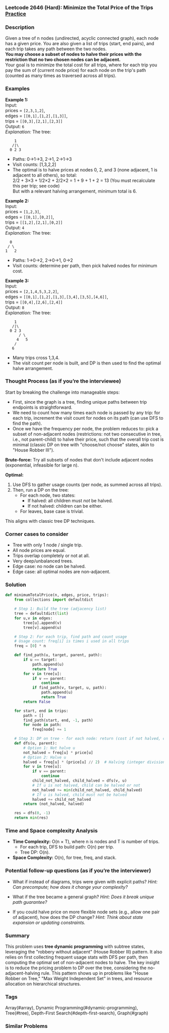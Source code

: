 ### Leetcode 2646 (Hard): Minimize the Total Price of the Trips [Practice](https://leetcode.com/problems/minimize-the-total-price-of-the-trips)

### Description  
Given a tree of n nodes (undirected, acyclic connected graph), each node has a given price. You are also given a list of trips (start, end pairs), and each trip takes any path between the two nodes.  
**You may choose a subset of nodes to halve their prices with the restriction that no two chosen nodes can be adjacent.**  
Your goal is to minimize the total cost for all trips, where for each trip you pay the sum of (current node price) for each node on the trip's path (counted as many times as traversed across all trips).

### Examples  

**Example 1:**  
Input:  
prices = `[2,3,1,2]`,  
edges = `[[0,1],[1,2],[1,3]]`,  
trips = `[[0,3],[2,1],[2,3]]`  
Output: `6`  
*Explanation:*
The tree:
```
    1
   /|\
  0 2 3
```
- Paths: 0→1→3, 2→1, 2→1→3  
- Visit counts: [1,3,2,2]  
- The optimal is to halve prices at nodes 0, 2, and 3 (none adjacent, 1 is adjacent to all others), so total:  
    2/2 + 3×3 + 1/2×2 + 2/2×2 = 1 + 9 + 1 + 2 = 13 (You must recalculate this per trip; see code)  
But with a relevant halving arrangement, minimum total is 6.

**Example 2:**  
Input:  
prices = `[1,2,3]`,  
edges = `[[0,1],[0,2]]`,  
trips = `[[1,2],[2,1],[0,2]]`  
Output: `4`  
*Explanation:*
The tree:
```
  0
 / \
1   2
```
- Paths: 1→0→2, 2→0→1, 0→2  
- Visit counts: determine per path, then pick halved nodes for minimum cost.

**Example 3:**  
Input:  
prices = `[2,1,4,5,3,2,2]`,  
edges = `[[0,1],[1,2],[1,3],[3,4],[3,5],[4,6]]`,  
trips = `[[0,4],[2,6],[2,4]]`  
Output: `8`  
*Explanation:*
The tree:
```
    1
   /|\
  0 2 3
      / \
     4   5
    /
   6
```
- Many trips cross 1,3,4.
- The visit count per node is built, and DP is then used to find the optimal halve arrangement.

### Thought Process (as if you’re the interviewee)  

Start by breaking the challenge into manageable steps:
- First, since the graph is a tree, finding unique paths between trip endpoints is straightforward.
- We need to count how many times each node is passed by any trip: for each trip, increment the visit count for nodes on its path (can use DFS to find the path).
- Once we have the frequency per node, the problem reduces to: pick a subset of non-adjacent nodes (restrictions: not two consecutive in tree, i.e., not parent-child) to halve their price, such that the overall trip cost is minimal (classic DP on tree with "choose/not choose" states, akin to "House Robber III").

**Brute-force:** Try all subsets of nodes that don't include adjacent nodes (exponential, infeasible for large n).

**Optimal:** 
1. Use DFS to gather usage counts (per node, as summed across all trips).
2. Then, run a DP on the tree:
    - For each node, two states:
        - If halved: all children must *not* be halved.
        - If not halved: children can be either.
    - For leaves, base case is trivial.

This aligns with classic tree DP techniques.

### Corner cases to consider  
- Tree with only 1 node / single trip.
- All node prices are equal.
- Trips overlap completely or not at all.
- Very deep/unbalanced trees.
- Edge case: no node can be halved.
- Edge case: all optimal nodes are non-adjacent.

### Solution

```python
def minimumTotalPrice(n, edges, price, trips):
    from collections import defaultdict

    # Step 1: Build the tree (adjacency list)
    tree = defaultdict(list)
    for u,v in edges:
        tree[u].append(v)
        tree[v].append(u)

    # Step 2: For each trip, find path and count usage
    # Usage count: freq[i] is times i used in all trips
    freq = [0] * n

    def find_path(u, target, parent, path):
        if u == target:
            path.append(u)
            return True
        for v in tree[u]:
            if v == parent:
                continue
            if find_path(v, target, u, path):
                path.append(u)
                return True
        return False

    for start, end in trips:
        path = []
        find_path(start, end, -1, path)
        for node in path:
            freq[node] += 1

    # Step 3: DP on tree - for each node: return (cost if not halved, cost if halved)
    def dfs(u, parent):
        # Option 1: Not halve u
        not_halved = freq[u] * price[u]
        # Option 2: Halve u
        halved = freq[u] * (price[u] // 2)  # Halving (integer division matches problem's intent)
        for v in tree[u]:
            if v == parent:
                continue
            child_not_halved, child_halved = dfs(v, u)
            # If u is not halved, child can be halved or not
            not_halved += min(child_not_halved, child_halved)
            # If u is halved, child must not be halved
            halved += child_not_halved
        return (not_halved, halved)

    res = dfs(0, -1)
    return min(res)
```

### Time and Space complexity Analysis  

- **Time Complexity:** O(n × T), where n is nodes and T is number of trips.  
  - For each trip, DFS to build path: O(n) per trip.  
  - Tree DP: O(n).
- **Space Complexity:** O(n), for tree, freq, and stack.

### Potential follow-up questions (as if you’re the interviewer)  

- What if instead of diagrams, trips were given with explicit paths?
  *Hint: Can precompute; how does it change your complexity?*

- What if the tree became a general graph?
  *Hint: Does it break unique path guarantee?*

- If you could halve price on more flexible node sets (e.g., allow one pair of adjacent), how does the DP change?
  *Hint: Think about state expansion or updating constraints.*

### Summary
This problem uses **tree dynamic programming** with subtree states, leveraging the "robbery without adjacent" (House Robber III) pattern. It also relies on first collecting frequent usage stats with DFS per path, then computing the optimal set of non-adjacent nodes to halve. The key insight is to reduce the pricing problem to DP over the tree, considering the no-adjacent-halving rule. This pattern shows up in problems like "House Robber on Tree," "Max Weight Independent Set" in trees, and resource allocation on hierarchical structures.

### Tags
Array(#array), Dynamic Programming(#dynamic-programming), Tree(#tree), Depth-First Search(#depth-first-search), Graph(#graph)

### Similar Problems
